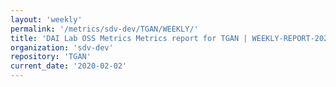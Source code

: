 ```yaml
---
layout: 'weekly'
permalink: '/metrics/sdv-dev/TGAN/WEEKLY/'
title: 'DAI Lab OSS Metrics Metrics report for TGAN | WEEKLY-REPORT-2020-02-02'
organization: 'sdv-dev'
repository: 'TGAN'
current_date: '2020-02-02'
---
```

